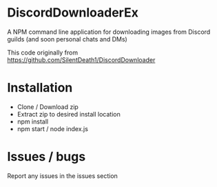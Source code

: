 # DiscordDownloaderEx
A NPM command line application for downloading images from Discord guilds (and soon personal chats and DMs)

This code originally from https://github.com/SilentDeath1/DiscordDownloader

# Installation
- Clone / Download zip
- Extract zip to desired install location
- npm install
- npm start / node index.js

# Issues / bugs
Report any issues in the issues section

